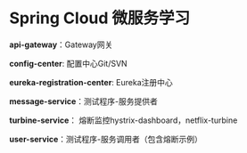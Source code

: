 # Spring Cloud 微服务学习

**api-gateway**：Gateway网关

**config-center**: 配置中心Git/SVN

**eureka-registration-center**: Eureka注册中心

**message-service**：测试程序-服务提供者

**turbine-service**： 熔断监控hystrix-dashboard，netflix-turbine

**user-service**：测试程序-服务调用者（包含熔断示例）
